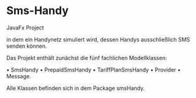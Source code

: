 # Sms-Handy
JavaFx Project

in dem ein Handynetz simuliert wird, dessen Handys ausschließlich SMS senden können.

Das Projekt enthält zunächst die fünf fachlichen Modellklassen:

• SmsHandy
• PrepaidSmsHandy
• TariffPlanSmsHandy
• Provider
• Message.

Alle Klassen befinden sich in dem Package smsHandy.
